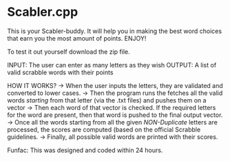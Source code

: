 # Scabler.cpp
This is your Scabler-buddy. It will help you in making the best word choices that earn you the most amount of points. ENJOY!

To test it out yourself download the zip file.

INPUT: The user can enter as many letters as they wish
OUTPUT: A list of valid scrabble words with their points

HOW IT WORKS?
-> When the user inputs the letters, they are validated and converted to lower cases.
-> Then the program runs the fetches all the valid words *starting* from that letter (via the .txt files) and pushes them on a vector
-> Then each word of that vector is checked. If the required letters for the word are present, then that word is pushed to the final
   output vector.
-> Once all the words starting from all the given *NON-Duplicate* letters are processed, the scores are computed (based on
   the official Scrabble guidelines.
-> Finally, all possible valid words are printed with their scores.


Funfac: This was designed and coded within 24 hours.
